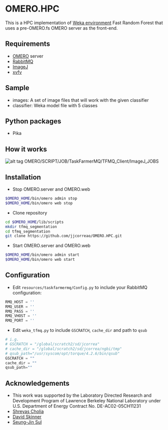 

OMERO.HPC
=========

This is a HPC implementation of [Weka environment] Fast Random Forest that uses a pre-OMERO.fs OMERO server as the front-end.

Requirements
------------

  - [OMERO] server
  - [RabbitMQ]
  - [ImageJ]
  - [xvfv]
  
Sample
------
  - images: A set of image files that will work with the given classifier
  - classifier: Weka model file with 5 classes

Python packages
---------------
  - Pika 

How it works
------------
![alt tag](https://raw.github.com/jjcorreao/OMERO.HPC/master/readme/architecture.png)
OMERO/SCRIPT/JOB/TaskFarmerMQ/TFMQ_Client/ImageJ_JOBS


Installation
------------
  - Stop OMERO.server and OMERO.web

```sh
$OMERO_HOME/bin/omero admin stop
$OMERO_HOME/bin/omero web stop
```

  - Clone repository
  
```sh
cd $OMERO_HOME/lib/scripts
mkdir tfmq_segmentation
cd tfmq_segmentation
git clone https://github.com/jjcorreao/OMERO.HPC.git
```

  - Start OMERO.server and OMERO.web

```sh  
$OMERO_HOME/bin/omero admin start
$OMERO_HOME/bin/omero web start
```

Configuration
-------------

  - Edit ```resources/taskfarmermq/Config.py``` to include your RabbitMQ configuration:

```py
RMQ_HOST = ''
RMQ_USER = ''
RMQ_PASS = ''
RMQ_VHOST = ''
RMQ_PORT = ''
```

  - Edit ```weka_tfmq.py``` to include ```GSCRATCH```,  ```cache_dir``` and path to ```qsub```
  
```py
# i.g.
# GSCRATCH = "/global/scratch2/sd/jcorrea"
# cache_dir = "/global/scratch2/sd/jcorrea/ngbi/tmp"
# qsub_path="/usr/syscom/opt/torque/4.2.6/bin/qsub"
GSCRATCH = ""
cache_dir = ""
qsub_path=""
```

Acknowledgements
----------------
  - This work was supported by the Laboratory Directed Research and Development Program of Lawrence Berkeley National Laboratory under U.S. Department of Energy Contract No. DE-AC02-05CH11231
  - [Shreyas Cholia]
  - [David Skinner]
  - [Seung-Jin Sul]


[Seung-Jin Sul]:https://bitbucket.org/sulsj
[OMERO]:https://www.openmicroscopy.org/
[RabbitMQ]:http://www.rabbitmq.com/
[ImageJ]:http://fiji.sc
[Weka environment]:http://www.cs.waikato.ac.nz/ml/weka/
[TaskFarmerMQ]:https://github.com/jjcorreao/OMERO.HPC/tree/master/resources/taskfarmermq
[xvfv]:http://www.x.org/archive/X11R7.7/doc/man/man1/Xvfb.1.xhtml
[Shreyas Cholia]:https://github.com/shreddd
[David Skinner]:https://github.com/deskinner